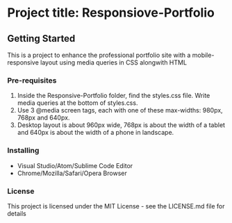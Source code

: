 # Project title: Responsiove-Portfolio

## Getting Started
This is a project to enhance the professional portfolio site with a mobile-responsive layout using media queries in CSS alongwith HTML

### Pre-requisites

1. Inside the Responsive-Portfolio folder, find the styles.css file. Write media queries at the bottom of styles.css.
2. Use 3 @media screen tags, each with one of these max-widths: 980px, 768px and 640px.
3. Desktop layout is about 960px wide, 768px is about the width of a tablet and 640px is about the width of a phone in   landscape.

### Installing
* Visual Studio/Atom/Sublime Code Editor 
* Chrome/Mozilla/Safari/Opera Browser


### License
This project is licensed under the MIT License - see the LICENSE.md file for details
